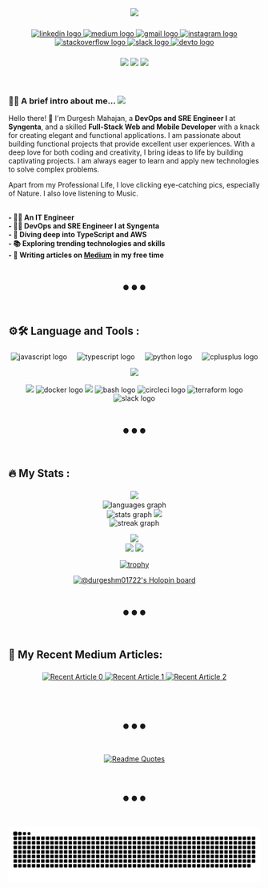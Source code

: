 <div align="center">
<!--   <img height="150" src="https://camo.githubusercontent.com/62da68eb62b1e5f175f7d1f0191dd89a653d7908feb22d37d4a0ab07365d6791/68747470733a2f2f6d656469612e67697068792e636f6d2f6d656469612f4d3967624264396e6244724f5475314d71782f67697068792e676966"  /> -->
<img height="400" src="https://raw.githubusercontent.com/hasibul-hasan-shuvo/hasibul-hasan-shuvo/main/images/coding-boy.gif"  />
<!--   <img height="300" src="https://camo.githubusercontent.com/7de37139d0b4c1ce40865e799b446c0e963a3dd8fb68d239707237c40604fa3d/68747470733a2f2f63646e2e6472696262626c652e636f6d2f75736572732f3733303730332f73637265656e73686f74732f363538313234332f6176656e746f2e676966"  /> -->
</div>

###

<div align="center">
  <a href="https://www.linkedin.com/in/durgesh-mahajan-99bab0212" target="_blank">
    <img src="https://img.shields.io/static/v1?message=LinkedIn&logo=linkedin&label=&color=0077B5&logoColor=white&labelColor=&style=for-the-badge" height="25" alt="linkedin logo"  />
  </a>
  <a href="https://medium.com/@durgeshm01722" target="_blank">
    <img src="https://img.shields.io/static/v1?message=Medium&logo=medium&label=&color=12100E&logoColor=white&labelColor=&style=for-the-badge" height="25" alt="medium logo"  />
  </a>
  <a href="mailto:durgeshmahajan1722@gmail.com" target="_blank">
    <img src="https://img.shields.io/static/v1?message=Gmail&logo=gmail&label=durgeshmahajan1722@gmail.com&color=D14836&logoColor=white&labelColor=&style=for-the-badge" height="25" alt="gmail logo"  />
  </a>
  <a href="https://www.instagram.com/durgeshm01722" target="_blank">
    <img src="https://img.shields.io/static/v1?message=Instagram&logo=instagram&label=&color=E4405F&logoColor=white&labelColor=&style=for-the-badge" height="25" alt="instagram logo"  />
  </a> </br>
  <a href="https://stackoverflow.com/users/16060342/durgesh-mahajan" target="_blank">
    <img src="https://img.shields.io/static/v1?message=Stackoverflow&logo=stackoverflow&label=&color=FE7A16&logoColor=white&labelColor=&style=for-the-badge" height="25" alt="stackoverflow logo"  />
  </a>
  <a href="https://slack-xy57644.slack.com/team/U04TJB3N9H8" target="_blank">
    <img src="https://img.shields.io/static/v1?message=Slack&logo=slack&label=&color=4A154B&logoColor=white&labelColor=&style=for-the-badge" height="25" alt="slack logo"  />
  </a>
  <a href="https://dev.to/durgeshm01722" target="_blank">
    <img src="https://img.shields.io/static/v1?message=dev.to&logo=dev.to&label=&color=0A0A0A&logoColor=white&labelColor=&style=for-the-badge" height="25" alt="devto logo"  />
  </a>
</div>

###

<div align="center">
  <img src="https://custom-icon-badges.herokuapp.com/github/followers/durgeshm01722?logo=github&style=social">
  <img src="https://custom-icon-badges.herokuapp.com/github/stars/durgeshm01722?logo=star&style=social&logoColor=black">
  <img src="https://komarev.com/ghpvc/?username=durgeshm01722">
</div>

<br />
<br />

###

### 👨‍💻 A brief intro about me... <img src="https://raw.githubusercontent.com/MartinHeinz/MartinHeinz/master/wave.gif" height="30px">

Hello there! 👋 I'm Durgesh Mahajan, a **DevOps and SRE Engineer I** at **Syngenta**, and a skilled **Full-Stack Web and Mobile Developer** with a knack for creating elegant and functional applications. I am passionate about building functional projects that provide excellent user experiences. With a deep love for both coding and creativity, I bring ideas to life by building captivating projects. I am always eager to learn and apply new technologies to solve complex problems.

Apart from my Professional Life, I love clicking eye-catching pics, especially of Nature. I also love listening to Music.
<br />
<br />

**- 👨‍🎓 An IT Engineer** \
**- 👨‍💻 DevOps and SRE Engineer I at Syngenta** \
**- 🤿 Diving deep into TypeScript and AWS** \
**- 📚 Exploring trending technologies and skills** \
**- 📝 Writing articles on [Medium](https://medium.com/@durgeshm01722) in my free time**

<br />
<br />

<div align="center">
  ● ● ●
  <br />
  <br />
  <br />
</div>

###

## ⚙🛠 Language and Tools :

###

<p align="center">
  <p align="center">
    <img src="https://cdn.jsdelivr.net/gh/devicons/devicon/icons/javascript/javascript-original.svg" height="35" alt="javascript logo"  />
    <img width="12" />
    <img src="https://cdn.jsdelivr.net/gh/devicons/devicon/icons/typescript/typescript-original.svg" height="35" alt="typescript logo"  />
    <img width="12" />
    <img src="https://cdn.jsdelivr.net/gh/devicons/devicon/icons/python/python-original.svg" height="40" alt="python logo"  />
    <img width="12" />
    <img src="https://cdn.jsdelivr.net/gh/devicons/devicon/icons/cplusplus/cplusplus-original.svg" height="40" alt="cplusplus logo"  />
  </p>
  <p align="center">
    <img src="https://skillicons.dev/icons?i=qt,git,react,mui,nodejs,express,mongo,postgresql,tailwind,next,flask,postman,vercel" />
  </p>
  <p align="center">
    <img src="https://skillicons.dev/icons?i=aws" />
    <img src="https://cdn.simpleicons.org/docker/2496ED" height="45" alt="docker logo"  />
    <img src="https://skillicons.dev/icons?i=linux" />
    <img src="https://cdn.jsdelivr.net/gh/devicons/devicon/icons/bash/bash-original.svg" height="45" alt="bash logo"  />
    <img src="https://cdn.jsdelivr.net/gh/devicons/devicon/icons/circleci/circleci-plain.svg" height="40" alt="circleci logo"  />
    <img src="https://cdn.jsdelivr.net/gh/devicons/devicon/icons/terraform/terraform-original.svg" height="45" alt="terraform logo"  />
    <img src="https://cdn.jsdelivr.net/gh/devicons/devicon/icons/slack/slack-original.svg" height="35" alt="slack logo"  />
  </p>
</p>

<br />
<br />

<div align="center">
  ● ● ●
  <br />
  <br />
  <br />
</div>

###

## 🔥 My Stats :

###

<div align="center">
  <img height="137px" src="https://stackoverflow-card.vercel.app/?userID=16060342&theme=dracula"/> <br/>
  <img src="https://github-readme-stats.vercel.app/api/top-langs?username=durgeshm01722&locale=en&hide_title=false&layout=compact&card_width=320&langs_count=5&theme=tokyonight&hide_border=true&order=2" height="150" alt="languages graph"  />
  <div>
    <img src="https://github-readme-stats.vercel.app/api?username=durgeshm01722&hide_title=false&hide_rank=false&show_icons=true&include_all_commits=true&count_private=true&disable_animations=false&theme=tokyonight&locale=en&hide_border=true&order=1" height="200" alt="stats graph"  />
    <img src="https://github-profile-summary-cards.vercel.app/api/cards/productive-time?username=durgeshm01722&theme=tokyonight&utcOffset=8">
  </div>
  <img src="https://streak-stats.demolab.com?user=durgeshm01722&locale=en&mode=daily&theme=tokyonight&hide_border=true&border_radius=5&order=3" height="220" alt="streak graph"  /> <br/>

<img src="https://github-profile-summary-cards.vercel.app/api/cards/profile-details?username=durgeshm01722&theme=tokyonight"> </br>
<img src="https://github-profile-summary-cards.vercel.app/api/cards/repos-per-language?username=durgeshm01722&theme=tokyonight">
<img src="https://github-profile-summary-cards.vercel.app/api/cards/most-commit-language?username=durgeshm01722&theme=tokyonight"> </br>

[![trophy](https://github-profile-trophy.vercel.app/?username=durgeshm01722&theme=tokyonight&no-frame=true&column=7)](https://github.com/ryo-ma/github-profile-trophy)

[![@durgeshm01722's Holopin board](https://holopin.me/durgeshm01722)](https://holopin.io/@durgeshm01722)

</div>

<br />
<br />

<div align="center">
  ● ● ●
  <br />
  <br />
  <br />
</div>

###

## 📝 My Recent Medium Articles:

###

 <div align="center">
    <a target="_blank" href="https://github-readme-medium-recent-article.vercel.app/medium/@durgeshm01722/0"><img src="https://github-readme-medium-recent-article.vercel.app/medium/@durgeshm01722/0" alt="Recent Article 0"> </a>
    <a target="_blank" href="https://github-readme-medium-recent-article.vercel.app/medium/@durgeshm01722/1"><img src="https://github-readme-medium-recent-article.vercel.app/medium/@durgeshm01722/1" alt="Recent Article 1"> </a>
    <a target="_blank" href="https://github-readme-medium-recent-article.vercel.app/medium/@durgeshm01722/2"><img src="https://github-readme-medium-recent-article.vercel.app/medium/@durgeshm01722/2" alt="Recent Article 2"></a>
 </div>

<br />
<br />
<br />
<br />

<div align="center">

● ● ●
<br />
<br />
<br />

[![Readme Quotes](https://quotes-github-readme.vercel.app/api?type=horizontal&theme=dark)](https://github.com/piyushsuthar/github-readme-quotes)

  <br />
  <br />

● ● ●

  <br />
  <br />

  <img src="https://raw.githubusercontent.com/durgeshm01722/durgeshm01722/output/snake.svg" alt="Snake animation" />
</div>
